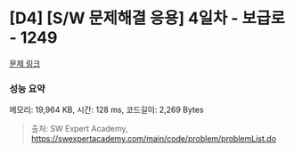# [D4] [S/W 문제해결 응용] 4일차 - 보급로 - 1249 

[문제 링크](https://swexpertacademy.com/main/code/problem/problemDetail.do?contestProbId=AV15QRX6APsCFAYD) 

### 성능 요약

메모리: 19,964 KB, 시간: 128 ms, 코드길이: 2,269 Bytes



> 출처: SW Expert Academy, https://swexpertacademy.com/main/code/problem/problemList.do